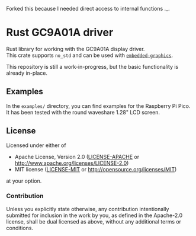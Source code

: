 Forked this because I needed direct access to internal functions ._.

# Rust GC9A01A driver

Rust library for working with the GC9A01A display driver.  
This crate supports `no_std` and can be used with
[`embedded-graphics`](https://github.com/embedded-graphics/embedded-graphics).

This repository is still a work-in-progress, but the basic functionality
is already in-place.

## Examples

In the `examples/` directory, you can find examples for the Raspberry
Pi Pico. It has been tested with the round waveshare 1.28" LCD screen.

## License

Licensed under either of

- Apache License, Version 2.0 ([LICENSE-APACHE](LICENSE-APACHE) or
  http://www.apache.org/licenses/LICENSE-2.0)
- MIT license ([LICENSE-MIT](LICENSE-MIT) or http://opensource.org/licenses/MIT)

at your option.

### Contribution

Unless you explicitly state otherwise, any contribution intentionally submitted for inclusion in the
work by you, as defined in the Apache-2.0 license, shall be dual licensed as above, without any
additional terms or conditions.

